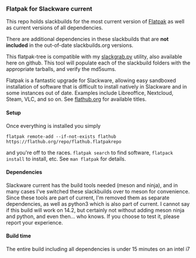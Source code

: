 ### Flatpak for Slackware current

This repo holds slackbuilds for the most current version of [Flatpak](https://flatpak.org/) as well as current versions of all dependencies.

There are additional dependencies in these slackbuilds that are **not included** in the out-of-date slackbuilds.org versions.

This flatpak-tree is compatible with my [slackgrab.py](https://github.com/afhpayne/slackutils) utility, also available here on github.  This tool will populate each of the slackbuild folders with the appropriate tarballs, and verify the md5sums.

Flatpak is a fantastic upgrade for Slackware, allowing easy sandboxed installation of software that is difficult to install natively in Slackware and in some instances out of date.  Examples include Libreoffice, Nextcloud, Steam, VLC, and so on. See [flathub.org](https://flathub.org/home) for available titles.

#### Setup

Once everything is installed you simply
```
flatpak remote-add --if-not-exists flathub https://flathub.org/repo/flathub.flatpakrepo
```
and you're off to the races.  ```flatpak search``` to find software, ```flatpack install``` to install, etc.  See ```man flatpak``` for details.

#### Dependencies

Slackware current has the build tools needed (meson and ninja), and in many cases I've switched these slackbuilds over to meson for convenience.  Since these tools are part of current, I'm removed them as separate dependencies, as well as python3 which is also part of current.  I cannot say if this build will work on 14.2, but certainly not without adding meson ninja and python, and even then... who knows.  If you choose to test it, please report your experience.

#### Build time

The entire build including all dependencies is under 15 minutes on an intel i7
